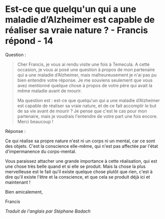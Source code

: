 # Est-ce que quelqu'un qui a une maladie d’Alzheimer est capable de réaliser sa vraie nature ? - Francis répond - 14

Question : 

>Cher Francis, je vous ai rendu visite une fois à Temecula. A cette occasion, je vous ai posé une question à propos de mon partenaire qui a une maladie d’Alzheimer, mais malheureusement je n'ai pas pu bien entendre votre réponse. Je me souviens seulement que vous avez mentionné quelque chose à propos de votre père qui avait la même maladie avant de mourir.
>
>Ma question est : est-ce que quelqu'un qui a une maladie d’Alzheimer est capable de réaliser sa vraie nature, et de ce fait accomplir le but de sa vie avant de mourir ? Je pense que c'est le cas pour mon partenaire, mais je voudrais l'entendre de votre part une fois encore. Merci beaucoup !

Réponse : 

Ce qui réalise sa propre nature n'est ni un corps ni un mental, car ce sont des objets. C'est la conscience elle-même, qui n'est pas affectée par l'état d'impermanence du corps-mental.

Vous paraissez attacher une grande importance à cette réalisation, qui est une chose très belle quand et si elle se produit. Mais la chose la plus merveilleuse est le fait qu'il existe quelque chose plutôt que rien, c'est à dire qu'il existe l'être et la conscience, et que cela se produit déjà ici et maintenant !

Bien amicalement,

Francis

_Traduit de l'anglais par Stéphane Badach_

